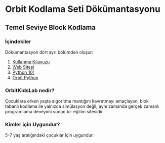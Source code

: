# Orbit Kodlama Seti Dökümantasyonu
## Temel Seviye Block Kodlama
### İçindekiler
Dökümantasyon dört ayrı bölümden oluşur:

1. [Kullanma Kılavuzu](kullanma_kilavuzu.md)
2. [Web Sitesi](temel_seviye.md)
3. [Python 101](python-egitimi-konu-anlatim)
4. [Orbit Python](python-docs/python_index.md)




### OrbitKidsLab nedir?
Çocuklara erken yaşta algoritma mantığını kavratmayı amaçlayan, blok tabanlı kodlama ile yalnızca simülasyon değil, aynı zamanda gerçek zamanlı programlama deneyimi sunan bir eğitim sitesidir.

### Kimler için Uygundur?
5-7 yaş aralığındaki çocuklar için uygundur.

<!-- 
[Öğretmen](https://www.orbitkidslab.com/teachers/login){ target="_blank" } olarak kayıt yapmak için tıklayın.

[Öğrenci](https://www.orbitkidslab.com/students/join){ target="_blank" } olarak giriş yapmak için tıklayın. -->







